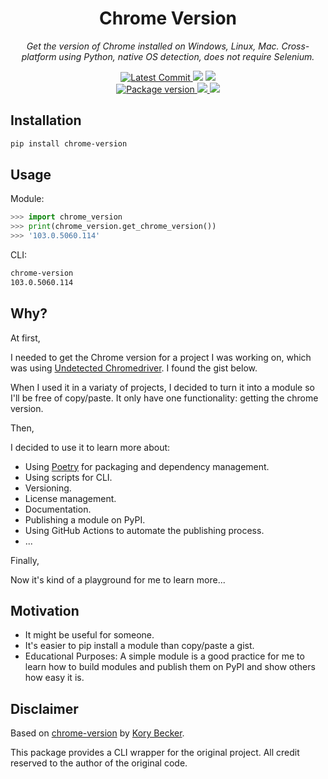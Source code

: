 <h1 align="center">
    <strong>Chrome Version</strong>
</h1>
<p align="center">
    <em>Get the version of Chrome installed on Windows, Linux, Mac. Cross-platform using Python, native OS detection, does not require Selenium.</em>
</p>
<p align="center">
    <a href="https://github.com/hasansezertasan/chrome-version" target="_blank">
        <img src="https://img.shields.io/github/last-commit/hasansezertasan/chrome-version" alt="Latest Commit">
    </a>
        <img src="https://img.shields.io/github/workflow/status/hasansezertasan/chrome-version/Test">
        <img src="https://img.shields.io/codecov/c/github/hasansezertasan/chrome-version">
    <br />
    <a href="https://pypi.org/project/chrome-version" target="_blank">
        <img src="https://img.shields.io/pypi/v/chrome-version" alt="Package version">
    </a>
    <a href="https://pypi.org/project/chrome-version" target="_blank">
        <img src="https://img.shields.io/pypi/pyversions/chrome-version">
    </a>
    <img src="https://img.shields.io/github/license/hasansezertasan/chrome-version">
</p>

## Installation

``` bash
pip install chrome-version
```

## Usage

Module:

```python
>>> import chrome_version
>>> print(chrome_version.get_chrome_version())
>>> '103.0.5060.114'
```

CLI:

```bash
chrome-version
103.0.5060.114
```

## Why?

At first,

I needed to get the Chrome version for a project I was working on, which was using [Undetected Chromedriver](https://github.com/ultrafunkamsterdam/undetected-chromedriver). I found the gist below.

When I used it in a variaty of projects, I decided to turn it into a module so I'll be free of copy/paste. It only have one functionality: getting the chrome version.

Then,

I decided to use it to learn more about:

- Using [Poetry](https://python-poetry.org/) for packaging and dependency management.
- Using scripts for CLI.
- Versioning.
- License management.
- Documentation.
- Publishing a module on PyPI.
- Using GitHub Actions to automate the publishing process.
- ...

Finally,

Now it's kind of a playground for me to learn more...

## Motivation

- It might be useful for someone.
- It's easier to pip install a module than copy/paste a gist.
- Educational Purposes: A simple module is a good practice for me to learn how to build modules and publish them on PyPI and show others how easy it is.

## Disclaimer

Based on [chrome-version](https://gist.github.com/primaryobjects/d5346bf7a173dbded1a70375ff7461b4) by [Kory Becker](https://github.com/primaryobjects).

This package provides a CLI wrapper for the original project. All credit reserved to the author of the original code.
